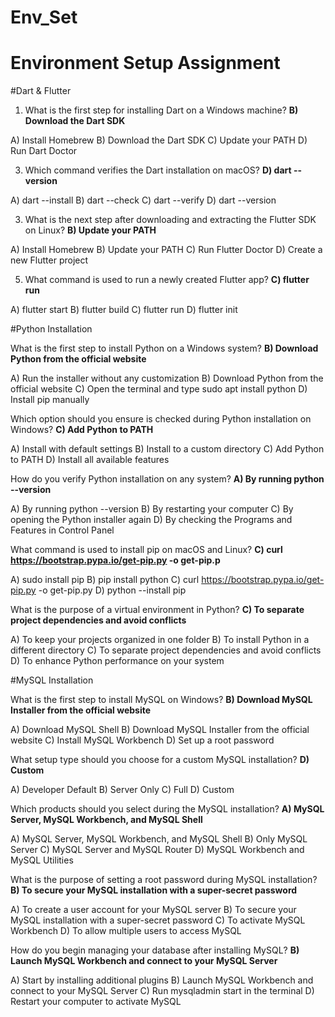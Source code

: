 # Env_Set

# Environment Setup Assignment

#Dart & Flutter

1. What is the first step for installing Dart on a Windows machine?
**B) Download the Dart SDK**

A) Install Homebrew
B) Download the Dart SDK
C) Update your PATH
D) Run Dart Doctor


3. Which command verifies the Dart installation on macOS?
**D) dart --version**

A) dart --install
B) dart --check
C) dart --verify
D) dart --version


3. What is the next step after downloading and extracting the Flutter SDK on Linux?
**B) Update your PATH**

A) Install Homebrew
B) Update your PATH
C) Run Flutter Doctor
D) Create a new Flutter project


5. What command is used to run a newly created Flutter app?
**C) flutter run**

A) flutter start
B) flutter build
C) flutter run
D) flutter init


#Python Installation

What is the first step to install Python on a Windows system?
**B) Download Python from the official website**

A) Run the installer without any customization
B) Download Python from the official website
C) Open the terminal and type sudo apt install python
D) Install pip manually

Which option should you ensure is checked during Python installation on Windows?
**C) Add Python to PATH**

A) Install with default settings
B) Install to a custom directory
C) Add Python to PATH
D) Install all available features

How do you verify Python installation on any system?
**A) By running python --version**

A) By running python --version
B) By restarting your computer
C) By opening the Python installer again
D) By checking the Programs and Features in Control Panel

What command is used to install pip on macOS and Linux?
**C) curl https://bootstrap.pypa.io/get-pip.py -o get-pip.p**

A) sudo install pip
B) pip install python
C) curl https://bootstrap.pypa.io/get-pip.py -o get-pip.py
D) python --install pip

What is the purpose of a virtual environment in Python?
**C) To separate project dependencies and avoid conflicts**

A) To keep your projects organized in one folder
B) To install Python in a different directory
C) To separate project dependencies and avoid conflicts
D) To enhance Python performance on your system

#MySQL Installation

What is the first step to install MySQL on Windows?
**B) Download MySQL Installer from the official website**

A) Download MySQL Shell
B) Download MySQL Installer from the official website
C) Install MySQL Workbench
D) Set up a root password

What setup type should you choose for a custom MySQL installation?
**D) Custom**

A) Developer Default
B) Server Only
C) Full
D) Custom

Which products should you select during the MySQL installation?
**A) MySQL Server, MySQL Workbench, and MySQL Shell**

A) MySQL Server, MySQL Workbench, and MySQL Shell
B) Only MySQL Server
C) MySQL Server and MySQL Router
D) MySQL Workbench and MySQL Utilities

What is the purpose of setting a root password during MySQL installation?
**B) To secure your MySQL installation with a super-secret password**

A) To create a user account for your MySQL server
B) To secure your MySQL installation with a super-secret password
C) To activate MySQL Workbench
D) To allow multiple users to access MySQL

How do you begin managing your database after installing MySQL?
**B) Launch MySQL Workbench and connect to your MySQL Server**

A) Start by installing additional plugins
B) Launch MySQL Workbench and connect to your MySQL Server
C) Run mysqladmin start in the terminal
D) Restart your computer to activate MySQL
